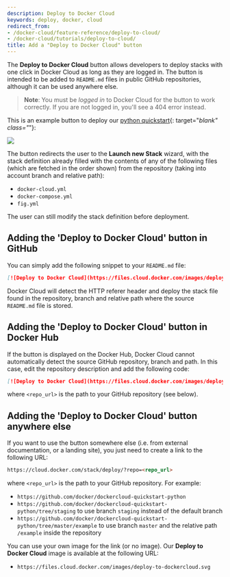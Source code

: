 ```yaml
---
description: Deploy to Docker Cloud
keywords: deploy, docker, cloud
redirect_from:
- /docker-cloud/feature-reference/deploy-to-cloud/
- /docker-cloud/tutorials/deploy-to-cloud/
title: Add a "Deploy to Docker Cloud" button
---
```


The **Deploy to Docker Cloud** button allows developers to deploy stacks with
one click in Docker Cloud as long as they are logged in. The button is intended
to be added to `README.md` files in public GitHub repositories, although it can
be used anywhere else.

> **Note**: You must be _logged in_ to Docker Cloud for the button to work correctly. If you are not logged in, you'll see a 404 error instead.

This is an example button to deploy our [python quickstart](https://github.com/docker/dockercloud-quickstart-python){: target="_blank" class="_"}:

<a href="https://cloud.docker.com/stack/deploy/?repo=https://github.com/docker/dockercloud-quickstart-python" target="_blank" class="_"><img src="https://files.cloud.docker.com/images/deploy-to-dockercloud.svg"></a>

The button redirects the user to the **Launch new Stack** wizard, with the stack
definition already filled with the contents of any of the following files (which
are fetched in the order shown) from the repository (taking into account branch
and relative path):

* `docker-cloud.yml`
* `docker-compose.yml`
* `fig.yml`

The user can still modify the stack definition before deployment.

## Adding the 'Deploy to Docker Cloud' button in GitHub

You can simply add the following snippet to your `README.md` file:

```md
[![Deploy to Docker Cloud](https://files.cloud.docker.com/images/deploy-to-dockercloud.svg)](https://cloud.docker.com/stack/deploy/)
```

Docker Cloud will detect the HTTP referer header and deploy the stack file found in the repository, branch and relative path where the source `README.md` file is stored.


## Adding the 'Deploy to Docker Cloud' button in Docker Hub

If the button is displayed on the Docker Hub, Docker Cloud cannot automatically detect the source GitHub repository, branch and path. In this case, edit the repository description and add the following code:

```md
[![Deploy to Docker Cloud](https://files.cloud.docker.com/images/deploy-to-dockercloud.svg)](https://cloud.docker.com/stack/deploy/?repo=<repo_url>)
```

where `<repo_url>` is the path to your GitHub repository (see below).


## Adding the 'Deploy to Docker Cloud' button anywhere else

If you want to use the button somewhere else (i.e. from external documentation, or a landing site), you just need to create a link to the following URL:

```html
https://cloud.docker.com/stack/deploy/?repo=<repo_url>
```

where `<repo_url>` is the path to your GitHub repository. For example:

* `https://github.com/docker/dockercloud-quickstart-python`
* `https://github.com/docker/dockercloud-quickstart-python/tree/staging` to use branch `staging` instead of the default branch
* `https://github.com/docker/dockercloud-quickstart-python/tree/master/example` to use branch `master` and the relative path `/example` inside the repository

You can use your own image for the link (or no image). Our **Deploy to Docker Cloud** image is available at the following URL:

* `https://files.cloud.docker.com/images/deploy-to-dockercloud.svg`
